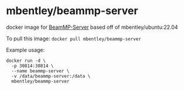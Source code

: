 # mbentley/beammp-server

docker image for [BeamMP-Server](https://github.com/BeamMP/BeamMP-Server)
based off of mbentley/ubuntu:22.04

To pull this image:
`docker pull mbentley/beammp-server`

Example usage:

```
docker run -d \
  -p 30814:30814 \
  --name beammp-server \
  -v /data/beammp-server:/data \
  mbentley/beammp-server
```

